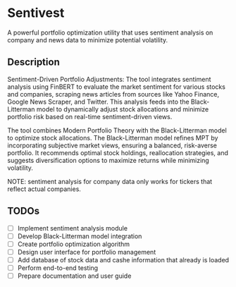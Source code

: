 # Sentivest

A powerful portfolio optimization utility that uses sentiment analysis on company and news data to minimize potential volatility.

## Description

Sentiment-Driven Portfolio Adjustments: The tool integrates sentiment analysis using FinBERT to evaluate the market sentiment for various stocks and companies, scraping news articles from sources like Yahoo Finance, Google News Scraper, and Twitter. This analysis feeds into the Black-Litterman model to dynamically adjust stock allocations and minimize portfolio risk based on real-time sentiment-driven views.

The tool combines Modern Portfolio Theory with the Black-Litterman model to optimize stock allocations. The Black-Litterman model refines MPT by incorporating subjective market views, ensuring a balanced, risk-averse portfolio. It recommends optimal stock holdings, reallocation strategies, and suggests diversification options to maximize returns while minimizing volatility.

NOTE: sentiment analysis for company data only works for tickers that reflect actual companies.

## TODOs
- [ ] Implement sentiment analysis module
- [ ] Develop Black-Litterman model integration
- [ ] Create portfolio optimization algorithm
- [ ] Design user interface for portfolio management
- [ ] Add database of stock data and cashe information that already is loaded
- [ ] Perform end-to-end testing
- [ ] Prepare documentation and user guide